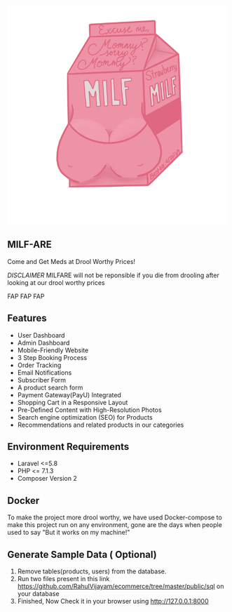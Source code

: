 <p align="left"><img src="./public/assets/img/boobies.webp" alt="Laravel Ecommerce Project " width="500"></p>

 

## MILF-ARE

Come and Get Meds at Drool Worthy Prices!

*DISCLAIMER* MILFARE will not be reponsible if you die from drooling after looking at our drool worthy prices

FAP FAP FAP

## Features
- User Dashboard
- Admin Dashboard
- Mobile-Friendly Website
- 3 Step Booking Process
- Order Tracking
- Email Notifications
- Subscriber Form
- A product search form
- Payment Gateway(PayU) Integrated
- Shopping Cart in a Responsive Layout
- Pre-Defined Content with High-Resolution Photos
- Search engine optimization (SEO) for Products
- Recommendations and related products in our categories

##  Environment Requirements
-   Laravel <=5.8
-   PHP <= 7.1.3
-   Composer Version 2 

## Docker
To make the project more drool worthy, we have used Docker-compose to make this project run on any environment, gone are the days when people used to say "But it works on my machine!"




## Generate Sample Data ( Optional)
1. Remove tables(products, users) from the  database.
2. Run two files present in this link https://github.com/RahulVijayam/ecommerce/tree/master/public/sql on your database
3. Finished, Now Check it in your browser using http://127.0.0.1:8000

